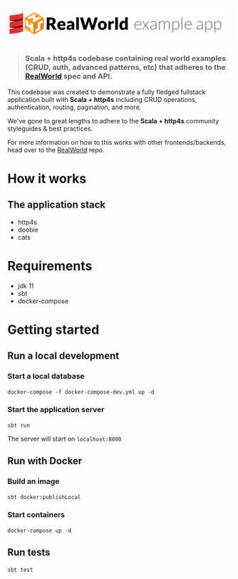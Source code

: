 # ![RealWorld Example App](logo.png)

> ### Scala + http4s codebase containing real world examples (CRUD, auth, advanced patterns, etc) that adheres to the [RealWorld](https://github.com/gothinkster/realworld) spec and API.


This codebase was created to demonstrate a fully fledged fullstack application built with **Scala + http4s** including CRUD operations, authentication, routing, pagination, and more.

We've gone to great lengths to adhere to the **Scala + http4s** community styleguides & best practices.

For more information on how to this works with other frontends/backends, head over to the [RealWorld](https://github.com/gothinkster/realworld) repo.


# How it works

## The application stack

- http4s
- doobie
- cats

# Requirements

- jdk 11
- sbt
- docker-compose

# Getting started

## Run a local development 

### Start a local database

```
docker-compose -f docker-compose-dev.yml up -d
```
    
### Start the application server

```
sbt run
```

The server will start on `localhost:8080`
    
## Run with Docker

### Build an image

```
sbt docker:publishLocal 
```
    
### Start containers

```
docker-compose up -d
```

## Run tests

```
sbt test
```
